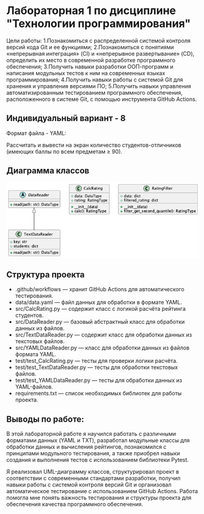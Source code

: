 # Лабораторная 1 по дисциплине "Технологии программирования"
Цели работы:
1.Познакомиться с распределенной системой контроля версий кода Git и ее функциями;
2.Познакомиться с понятиями «непрерывная интеграция» (CI) и «непрерывное развертывание» (CD), определить их место в современной разработке программного обеспечения;
3.Получить навыки разработки ООП-программ и написания модульных тестов к ним на современных языках программирования;
4.Получить навыки работы с системой Git для хранения и управления версиями ПО;
5.Получить навыки управления автоматизированным тестированием программного обеспечения, расположенного в системе Git, с помощью инструмента GitHub Actions.

## Индивидуальный вариант - 8
Формат файла - YAML:

Рассчитать и вывести на экран количество студентов-отличников (имеющих баллы по всем предметам ≥ 90).

## Диаграмма классов
![diagram.png](diagram.png)

## Структура проекта
- .github/workflows — хранит GitHub Actions для автоматического тестирования.
- data/data.yaml — файл данных для обработки в формате YAML.
- src/CalcRating.py — содержит класс с логикой расчёта рейтинга студентов.
- src/DataReader.py — базовый абстрактный класс для обработки данных из файлов.
- src/TextDataReader.py — содержит класс для обработки данных из текстовых файлов.
- src/YAMLDataReader.py — класс для обработки данных из файлов формата YAML.
- test/test_CalcRating.py — тесты для проверки логики расчёта.
- test/test_TextDataReader.py — тесты для обработки текстовых файлов.
- test/test_YAMLDataReader.py — тесты для обработки данных из YAML-файлов.
- requirements.txt — список необходимых библиотек для работы проекта.

## Выводы по работе:
В этой лабораторной работе я научился работать с различными форматами данных (YAML и TXT), разработал модульные классы для обработки данных и вычисления рейтингов, познакомился с принципами модульного тестирования, а также приобрел навыки создания и выполнения тестов с использованием библиотеки Pytest.

Я реализовал UML-диаграмму классов, структурировал проект в соответствии с современными стандартами разработки, получил навыки работы с системой контроля версий Git и организовал автоматическое тестирование с использованием GitHub Actions. Работа помогла мне понять важность тестирования и структуры проекта для обеспечения качества программного обеспечения.